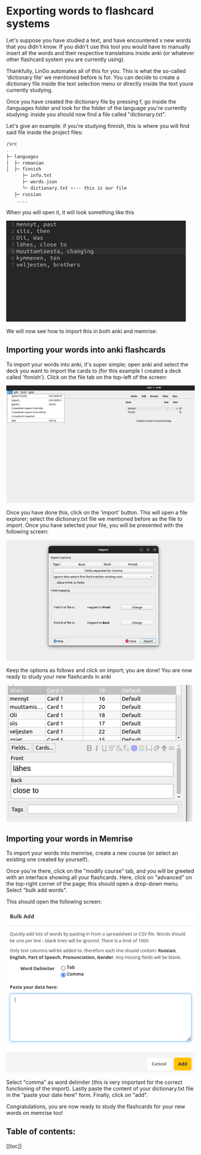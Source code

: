 # Exporting words to flashcard systems

Let's suppose you have studied a text, and have encountered x new words that you didn't know. If you didn't use this tool you would
have to manually insert all the words and their respective translations inside anki (or whatever other flashcard system you are currently using).

Thankfully, LinGo automates all of this for you. This is what the so-called 'dictionary file' we mentioned before is for. You can decide to create a dictionary file inside the text selection menu or directly inside the text youre currently studying.

Once you have created the dictionary file by pressing f, go inside the /languages folder and look for the folder of the language you're currently studying: inside you should now find a file called "dictionary.txt". 

Let's give an example: if you're studying finnish, this is where you will find said file inside the project files:

```bash
/src
.
├─ languages
│  ├─ romanian
│  ├─ finnish
      ├─ info.txt
      ├─ words.json
      └─ dictionary.txt <--- this is our file
   ├─ russian
    ....
```

When you will open it, it will look something like this

![dictionary.txt image](imgs/dict.png)

We will now see how to import this in both anki and memrise:


## Importing your words into anki flashcards

To import your words into anki, it's super simple; open anki and select the deck you want to import the cards to (for this example I created a deck called 'finnish'). Click on the file tab on the top-left of the screen:

![demonstration](imgs/actualscreen.png)

Once you have done this, click on the 'import' button. This will open a file explorer; select the dictionary.txt file we mentioned before as the file to import. Once you have selected your file, you will be presented with the following screen:

![demonstration2](imgs/importscreen.png)

Keep the options as follows and click on import; you are done! You are now ready to study your new flashcards in anki

![demonstration3](imgs/finnishcards.png)

## Importing your words in Memrise

To import your words into memrise, create a new course (or select an existing one created by yourself).

Once you're there, click on the "modify course" tab, and you will be greeted with an interface showing all your flashcards. Here, click on "advanced" on the top-right corner of the page; this should open a drop-down menu. Select "bulk add words".


This should open the following screen:

![bulk add words screen](imgs/bulk.png)


Select "comma" as word delimiter (this is very important for the correct functioning of the import). Lastly paste the content of your dictionary.txt file in the "paste your date here" form. Finally, click on "add". 


Congratulations, you are now ready to study the flashcards for your new words on memrise too!  


## Table of contents:

[[toc]]